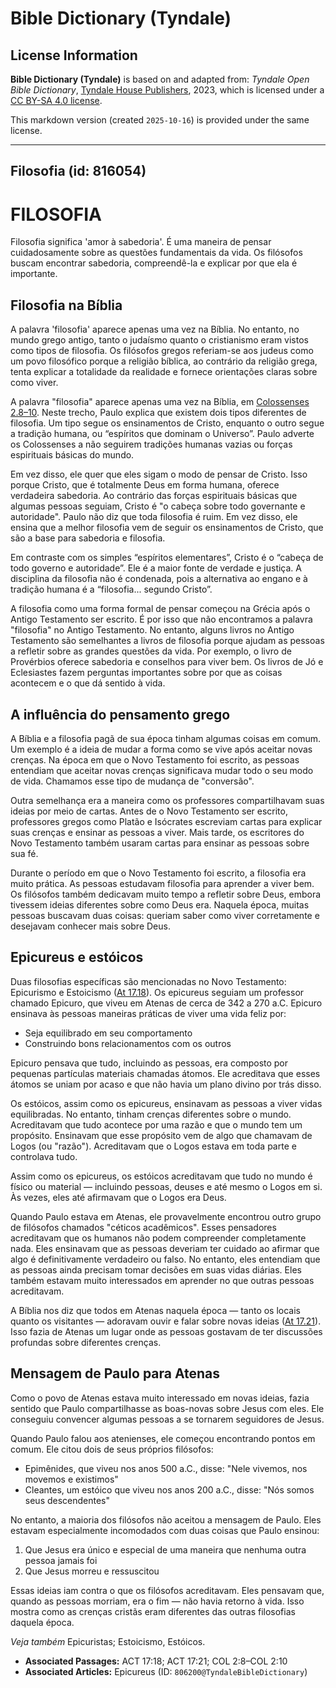 # Bible Dictionary (Tyndale)

## License Information

**Bible Dictionary (Tyndale)** is based on and adapted from: _Tyndale Open Bible Dictionary_, [Tyndale House Publishers](https://tyndaleopenresources.com/), 2023, which is licensed under a [CC BY-SA 4.0 license](https://creativecommons.org/licenses/by-sa/4.0/legalcode.en).

This markdown version (created `2025-10-16`) is provided under the same license.



--------------------------------

## Filosofia (id: 816054)

FILOSOFIA
=========

Filosofia significa 'amor à sabedoria'. É uma maneira de pensar cuidadosamente sobre as questões fundamentais da vida. Os filósofos buscam encontrar sabedoria, compreendê\-la e explicar por que ela é importante.

Filosofia na Bíblia
-------------------

A palavra 'filosofia' aparece apenas uma vez na Bíblia. No entanto, no mundo grego antigo, tanto o judaísmo quanto o cristianismo eram vistos como tipos de filosofia. Os filósofos gregos referiam\-se aos judeus como um povo filosófico porque a religião bíblica, ao contrário da religião grega, tenta explicar a totalidade da realidade e fornece orientações claras sobre como viver.

A palavra "filosofia" aparece apenas uma vez na Bíblia, em [Colossenses 2\.8–10](https://ref.ly/Col2:8-Col2:10). Neste trecho, Paulo explica que existem dois tipos diferentes de filosofia. Um tipo segue os ensinamentos de Cristo, enquanto o outro segue a tradição humana, ou “espíritos que dominam o Universo”. Paulo adverte os Colossenses a não seguirem tradições humanas vazias ou forças espirituais básicas do mundo.

Em vez disso, ele quer que eles sigam o modo de pensar de Cristo. Isso porque Cristo, que é totalmente Deus em forma humana, oferece verdadeira sabedoria. Ao contrário das forças espirituais básicas que algumas pessoas seguiam, Cristo é "o cabeça sobre todo governante e autoridade". Paulo não diz que toda filosofia é ruim. Em vez disso, ele ensina que a melhor filosofia vem de seguir os ensinamentos de Cristo, que são a base para sabedoria e filosofia.

Em contraste com os simples “espíritos elementares”, Cristo é o “cabeça de todo governo e autoridade”. Ele é a maior fonte de verdade e justiça. A disciplina da filosofia não é condenada, pois a alternativa ao engano e à tradição humana é a “filosofia... segundo Cristo”.

A filosofia como uma forma formal de pensar começou na Grécia após o Antigo Testamento ser escrito. É por isso que não encontramos a palavra "filosofia" no Antigo Testamento. No entanto, alguns livros no Antigo Testamento são semelhantes a livros de filosofia porque ajudam as pessoas a refletir sobre as grandes questões da vida. Por exemplo, o livro de Provérbios oferece sabedoria e conselhos para viver bem. Os livros de Jó e Eclesiastes fazem perguntas importantes sobre por que as coisas acontecem e o que dá sentido à vida.

A influência do pensamento grego
--------------------------------

A Bíblia e a filosofia pagã de sua época tinham algumas coisas em comum. Um exemplo é a ideia de mudar a forma como se vive após aceitar novas crenças. Na época em que o Novo Testamento foi escrito, as pessoas entendiam que aceitar novas crenças significava mudar todo o seu modo de vida. Chamamos esse tipo de mudança de "conversão".

Outra semelhança era a maneira como os professores compartilhavam suas ideias por meio de cartas. Antes de o Novo Testamento ser escrito, professores gregos como Platão e Isócrates escreviam cartas para explicar suas crenças e ensinar as pessoas a viver. Mais tarde, os escritores do Novo Testamento também usaram cartas para ensinar as pessoas sobre sua fé.

Durante o período em que o Novo Testamento foi escrito, a filosofia era muito prática. As pessoas estudavam filosofia para aprender a viver bem. Os filósofos também dedicavam muito tempo a refletir sobre Deus, embora tivessem ideias diferentes sobre como Deus era. Naquela época, muitas pessoas buscavam duas coisas: queriam saber como viver corretamente e desejavam conhecer mais sobre Deus.

Epicureus e estóicos
--------------------

Duas filosofias específicas são mencionadas no Novo Testamento: Epicurismo e Estoicismo ([At 17\.18](https://ref.ly/Acts17:18)). Os epicureus seguiam um professor chamado Epicuro, que viveu em Atenas de cerca de 342 a 270 a.C. Epicuro ensinava às pessoas maneiras práticas de viver uma vida feliz por:

* Seja equilibrado em seu comportamento
* Construindo bons relacionamentos com os outros

Epicuro pensava que tudo, incluindo as pessoas, era composto por pequenas partículas materiais chamadas átomos. Ele acreditava que esses átomos se uniam por acaso e que não havia um plano divino por trás disso.

Os estóicos, assim como os epicureus, ensinavam as pessoas a viver vidas equilibradas. No entanto, tinham crenças diferentes sobre o mundo. Acreditavam que tudo acontece por uma razão e que o mundo tem um propósito. Ensinavam que esse propósito vem de algo que chamavam de Logos (ou "razão"). Acreditavam que o Logos estava em toda parte e controlava tudo.

Assim como os epicureus, os estóicos acreditavam que tudo no mundo é físico ou material — incluindo pessoas, deuses e até mesmo o Logos em si. Às vezes, eles até afirmavam que o Logos era Deus.

Quando Paulo estava em Atenas, ele provavelmente encontrou outro grupo de filósofos chamados "céticos acadêmicos". Esses pensadores acreditavam que os humanos não podem compreender completamente nada. Eles ensinavam que as pessoas deveriam ter cuidado ao afirmar que algo é definitivamente verdadeiro ou falso. No entanto, eles entendiam que as pessoas ainda precisam tomar decisões em suas vidas diárias. Eles também estavam muito interessados em aprender no que outras pessoas acreditavam.

A Bíblia nos diz que todos em Atenas naquela época — tanto os locais quanto os visitantes — adoravam ouvir e falar sobre novas ideias ([At 17\.21](https://ref.ly/Acts17:21)). Isso fazia de Atenas um lugar onde as pessoas gostavam de ter discussões profundas sobre diferentes crenças.

Mensagem de Paulo para Atenas
-----------------------------

Como o povo de Atenas estava muito interessado em novas ideias, fazia sentido que Paulo compartilhasse as boas\-novas sobre Jesus com eles. Ele conseguiu convencer algumas pessoas a se tornarem seguidores de Jesus.

Quando Paulo falou aos atenienses, ele começou encontrando pontos em comum. Ele citou dois de seus próprios filósofos:

* Epimênides, que viveu nos anos 500 a.C., disse: "Nele vivemos, nos movemos e existimos"
* Cleantes, um estóico que viveu nos anos 200 a.C., disse: "Nós somos seus descendentes"

No entanto, a maioria dos filósofos não aceitou a mensagem de Paulo. Eles estavam especialmente incomodados com duas coisas que Paulo ensinou:

1. Que Jesus era único e especial de uma maneira que nenhuma outra pessoa jamais foi
2. Que Jesus morreu e ressuscitou

Essas ideias iam contra o que os filósofos acreditavam. Eles pensavam que, quando as pessoas morriam, era o fim — não havia retorno à vida. Isso mostra como as crenças cristãs eram diferentes das outras filosofias daquela época.

*Veja também* Epicuristas; Estoicismo, Estóicos.

* **Associated Passages:** ACT 17:18; ACT 17:21; COL 2:8–COL 2:10
* **Associated Articles:** Epicureus (ID: `806200@TyndaleBibleDictionary`)

